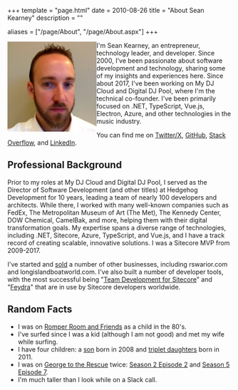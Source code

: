 +++
template = "page.html"
date = 2010-08-26
title = "About Sean Kearney"
description = ""

aliases = ["/page/About", "/page/About.aspx"]
+++

 <img align="left" width="200" src="../images/hero.jpg" class="not-prose"> I'm Sean Kearney, an entrepreneur, technology leader, and developer. Since 2000, I've been passionate about software development and technology, sharing some of my insights and experiences here. Since about 2017, I've been working on My DJ Cloud and Digital DJ Pool, where I'm the technical co-founder. I've been primarily focused on .NET, TypeScript, Vue.js, Electron, Azure, and other technologies in the music industry.

You can find me on [Twitter/X](https://x.com/seankearney), [GitHub](https://github.com/seankearney), [Stack Overflow](https://stackoverflow.com/users/255194/sean-kearney), and [LinkedIn](https://www.linkedin.com/in/skearney).

## Professional Background

Prior to my roles at My DJ Cloud and Digital DJ Pool, I served as the Director of Software Development (and other titles) at Hedgehog Development for 10 years, leading a team of nearly 100 developers and architects. While there, I worked with many well-known companies such as FedEx, The Metropolitan Museum of Art (The Met), The Kennedy Center, DOW Chemical, CamelBak, and more, helping them with their digital transformation goals. My expertise spans a diverse range of technologies, including .NET, Sitecore, Azure, TypeScript, and Vue.js, and I have a track record of creating scalable, innovative solutions. I was a Sitecore MVP from 2009-2017.

I've started and [sold](/post/the-sale-of-rswarrior-com/) a number of other businesses, including rswarior.com and longislandboatworld.com. I've also built a number of developer tools, with the most successful being "[Team Development for Sitecore](https://www.teamdevelopmentforsitecore.com/TDS-Classic)" and "[Feydra](https://www.teamdevelopmentforsitecore.com/Feydra)" that are in use by Sitecore developers worldwide.

## Random Facts 

- I was on [Romper Room and Friends](https://en.wikipedia.org/wiki/Romper_Room) as a child in the 80's.
- I've surfed since I was a kid (although I am not good) and met my wife while surfing.
- I have four children: a [son](/post/my-life-will-be-forever-different/) born in 2008 and [triplet daughters](/post/surprise-its-triplets/) born in 2011.
- I was on [George to the Rescue](https://www.nbcnewyork.com/entertainment/the-scene/george-to-the-rescue/) twice: [Season 2 Episode 2](https://www.youtube.com/watch?v=CsHxE_hW1Fo) and [Season 5 Episode 7](https://www.peacocktv.com/watch-online/tv/george-to-the-rescue/5791501842563312112/seasons/5/episodes/revisit-episode-7/20a44b16-15eb-3a9c-a0fa-5c10c5d8b4e3).
- I'm much taller than I look while on a Slack call.
